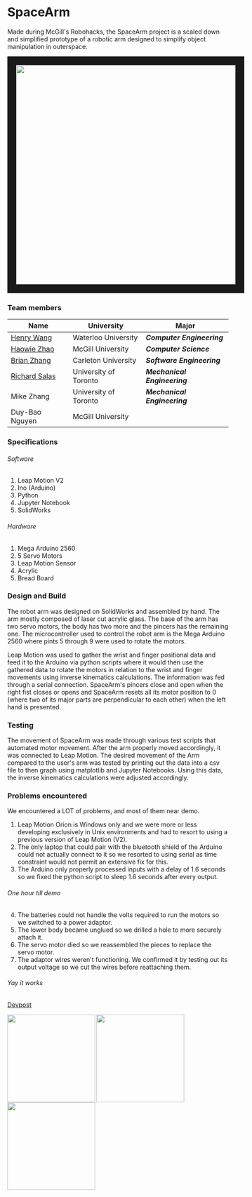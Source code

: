 SpaceArm
========

Made during McGill's Robohacks, the SpaceArm project is a scaled down and simplified prototype of a robotic arm designed to simplify object manipulation in outerspace.

<a href="https://github.com/bkzhang/spacearm/blob/master/img/closed-arm.jpeg"><img src="https://github.com/bkzhang/spacearm/blob/master/img/closed-arm.jpeg" align="center" width="500" border="20"></a>

### Team members
Name | University | Major
--- | --- | ---
[Henry Wang](https://github.com/h397wang "Github") | Waterloo University | **_Computer Engineering_**  
[Haowie Zhao](https://github.com/HaoyiZhao "Github") | McGill University | **_Computer Science_**  
[Brian Zhang](https://github.com/bkzhang "Github") | Carleton University | **_Software Engineering_**  
[Richard Salas](https://github.com/richard-salaschavez "Github") | University of Toronto | **_Mechanical Engineering_**  
Mike Zhang | University of Toronto | **_Mechanical Engineering_**  
Duy-Bao Nguyen | McGill University  

### Specifications
###### Software
1. Leap Motion V2
2. Ino (Arduino) 
3. Python
4. Jupyter Notebook
5. SolidWorks
###### Hardware
1. Mega Arduino 2560
2. 5 Servo Motors
3. Leap Motion Sensor
4. Acrylic
5. Bread Board

### Design and Build 
The robot arm was designed on SolidWorks and assembled by hand. The arm mostly composed of laser cut acrylic glass. The base of the arm has two servo motors, the body has two more and the pincers has the remaining one. The microcontroller used to control the robot arm is the Mega Arduino 2560 where pints 5 through 9 were used to rotate the motors. 

Leap Motion was used to gather the wrist and finger positional data and feed it to the Arduino via python scripts where it would then use the gathered data to rotate the motors in relation to the wrist and finger movements using inverse kinematics calculations. The information was fed through a serial connection. SpaceArm's pincers close and open when the right fist closes or opens and SpaceArm resets all its motor position to 0 (where two of its major parts are perpendicular to each other) when the left hand is presented.

### Testing
The movement of SpaceArm was made through various test scripts that automated motor movement. After the arm properly moved accordingly, it was connected to Leap Motion. The desired movement of the Arm compared to the user's arm was tested by printing out the data into a csv file to then graph using matplotlib and Jupyter Notebooks. Using this data, the inverse kinematics calculations were adjusted accordingly.

### Problems encountered
We encountered a LOT of problems, and most of them near demo.
1. Leap Motion Orion is Windows only and we were more or less developing exclusively in Unix environments and had to resort to using a previous version of Leap Motion (V2).
2. The only laptop that could pair with the bluetooth shield of the Arduino could not actually connect to it so we resorted to using serial as time constraint would not permit an extensive fix for this.
3. The Arduino only properly processed inputs with a delay of 1.6 seconds so we fixed the python script to sleep 1.6 seconds after every output. 
###### One hour till demo
4. The batteries could not handle the volts required to run the motors so we switched to a power adaptor.
5. The lower body became unglued so we drilled a hole to more securely attach it.
6. The servo motor died so we reassembled the pieces to replace the servo motor.
7. The adaptor wires weren't functioning. We confirmed it by testing out its output voltage so we cut the wires before reattaching them.
###### Yay it works

[Devpost](https://devpost.com/software/roboarm-b73mkp)

<a href="https://github.com/bkzhang/SpaceArm/blob/master/img/moving.gif"><img src="https://github.com/bkzhang/spacearm/blob/master/img/moving.gif" align="left" width="200" ></a><a href="https://github.com/bkzhang/spacearm/blob/master/img/open.jpeg"><img src="https://github.com/bkzhang/spacearm/blob/master/img/open.jpeg" align="left" width="200" ></a><a href="https://github.com/bkzhang/spacearm/blob/master/img/robo1.jpeg"><img src="https://github.com/bkzhang/spacearm/blob/master/img/robo1.jpeg" align="left" width="200" ></a>  
